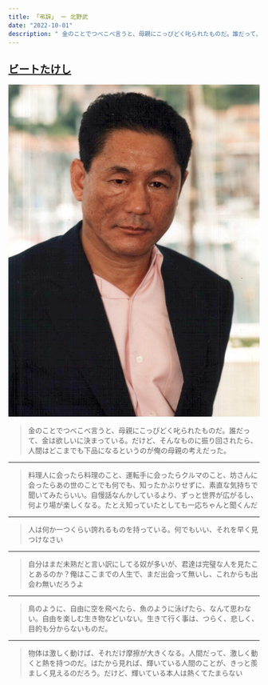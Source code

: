 ```yaml
---
title: 「弔辞」 ー 北野武
date: "2022-10-01"
description: " 金のことでつべこべ言うと、母親にこっぴどく叱られたものだ。誰だって、金は欲しいに決まっている。だけど、そんなものに振り回されたら、人間はどこまでも下品になるというのが俺の母親の考えだった。"
---
```


## [ビートたけし](https://ja.wikipedia.org/wiki/%E3%83%93%E3%83%BC%E3%83%88%E3%81%9F%E3%81%91%E3%81%97)

![ビートたけし](./takesi.jpeg)

> 金のことでつべこべ言うと、母親にこっぴどく叱られたものだ。誰だって、金は欲しいに決まっている。だけど、そんなものに振り回されたら、人間はどこまでも下品になるというのが俺の母親の考えだった。

---

> 料理人に会ったら料理のこと、運転手に会ったらクルマのこと、坊さんに会ったらあの世のことでも何でも、知ったかぶりせずに、素直な気持ちで聞いてみたらいい。自慢話なんかしているより、ずっと世界が広がるし、何より場が楽しくなる。たとえ知っていたとしても一応ちゃんと聞くんだ

---

> 人は何か一つくらい誇れるものを持っている。何でもいい、それを早く見つけなさい

---

> 自分はまだ未熟だと言い訳にしてる奴が多いが、君達は完璧な人を見たことあるのか？俺はここまでの人生で、まだ出会って無いし、これからも出会わ無いだろうよ

---

> 鳥のように、自由に空を飛べたら、魚のように泳げたら、なんて思わない。自由を楽しむ生き物などいない。生きて行く事は、つらく、悲しく、目的も分からないものだ。

---

> 物体は激しく動けば、それだけ摩擦が大きくなる。人間だって、激しく動くと熱を持つのだ。はたから見れば、輝いている人間のことが、きっと羨ましく見えるのだろう。だけど、輝いている本人は熱くてたまらない
